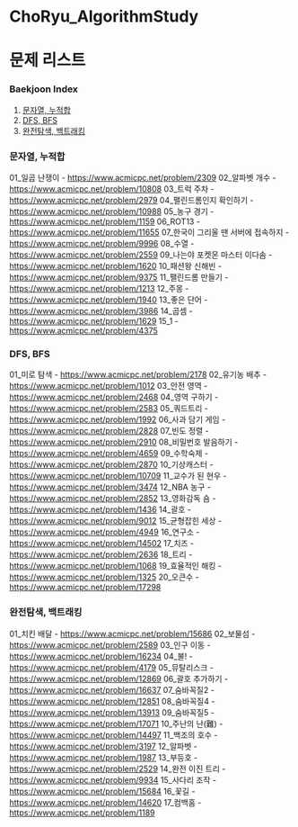 # ChoRyu_AlgorithmStudy

# 문제 리스트

### Baekjoon Index
1. <a href = "#1">문자열, 누적합</a>
2. <a href = "#2">DFS, BFS</a>
3. <a href = "#3">완전탐색, 백트래킹</a>

### <a name = "1">문자열, 누적합</a>
01_일곱 난쟁이 - https://www.acmicpc.net/problem/2309
02_알파벳 개수 - https://www.acmicpc.net/problem/10808
03_트럭 주차 - https://www.acmicpc.net/problem/2979
04_팰린드롬인지 확인하기 - https://www.acmicpc.net/problem/10988
05_농구 경기 - https://www.acmicpc.net/problem/1159
06_ROT13 - https://www.acmicpc.net/problem/11655
07_한국이 그리울 땐 서버에 접속하지 - https://www.acmicpc.net/problem/9996
08_수열 - https://www.acmicpc.net/problem/2559
09_나는야 포켓몬 마스터 이다솜 - https://www.acmicpc.net/problem/1620
10_패션왕 신해빈 - https://www.acmicpc.net/problem/9375
11_팰린드롬 만들기 - https://www.acmicpc.net/problem/1213
12_주몽 - https://www.acmicpc.net/problem/1940
13_좋은 단어 - https://www.acmicpc.net/problem/3986
14_곱셈 - https://www.acmicpc.net/problem/1629
15_1 - https://www.acmicpc.net/problem/4375

### <a name = "2">DFS, BFS</a>
01_미로 탐색 - https://www.acmicpc.net/problem/2178
02_유기농 배추 - https://www.acmicpc.net/problem/1012
03_안전 영역 - https://www.acmicpc.net/problem/2468
04_영역 구하기 - https://www.acmicpc.net/problem/2583
05_쿼드트리 - https://www.acmicpc.net/problem/1992
06_사과 담기 게임 - https://www.acmicpc.net/problem/2828
07_빈도 정렬 - https://www.acmicpc.net/problem/2910
08_비밀번호 발음하기 - https://www.acmicpc.net/problem/4659
09_수학숙제 - https://www.acmicpc.net/problem/2870
10_기상캐스터 - https://www.acmicpc.net/problem/10709
11_교수가 된 현우 - https://www.acmicpc.net/problem/3474
12_NBA 농구 - https://www.acmicpc.net/problem/2852
13_영화감독 숌 - https://www.acmicpc.net/problem/1436
14_괄호 - https://www.acmicpc.net/problem/9012
15_균형잡힌 세상 - https://www.acmicpc.net/problem/4949
16_연구소 - https://www.acmicpc.net/problem/14502
17_치즈 - https://www.acmicpc.net/problem/2636
18_트리 - https://www.acmicpc.net/problem/1068
19_효율적인 해킹 - https://www.acmicpc.net/problem/1325
20_오큰수 - https://www.acmicpc.net/problem/17298

### <a name = "3">완전탐색, 백트래킹</a>
01_치킨 배달 - https://www.acmicpc.net/problem/15686
02_보물섬 - https://www.acmicpc.net/problem/2589
03_인구 이동 - https://www.acmicpc.net/problem/16234
04_불! - https://www.acmicpc.net/problem/4179
05_뮤탈리스크 - https://www.acmicpc.net/problem/12869
06_괄호 추가하기 - https://www.acmicpc.net/problem/16637
07_숨바꼭질2 - https://www.acmicpc.net/problem/12851
08_숨바꼭질4 - https://www.acmicpc.net/problem/13913
09_숨바꼭질5 - https://www.acmicpc.net/problem/17071
10_주난의 난(難) - https://www.acmicpc.net/problem/14497
11_백조의 호수 - https://www.acmicpc.net/problem/3197
12_알파벳 - https://www.acmicpc.net/problem/1987
13_부등호 - https://www.acmicpc.net/problem/2529
14_완전 이진 트리 - https://www.acmicpc.net/problem/9934
15_사다리 조작 - https://www.acmicpc.net/problem/15684
16_꽃길 - https://www.acmicpc.net/problem/14620
17_컴백홈 - https://www.acmicpc.net/problem/1189
